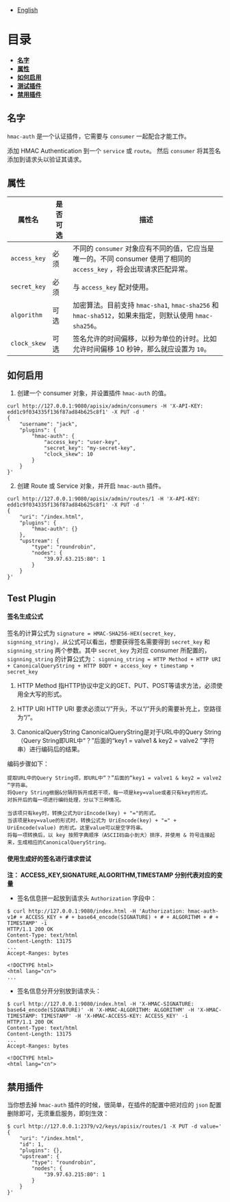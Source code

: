 <!--
#
# Licensed to the Apache Software Foundation (ASF) under one or more
# contributor license agreements.  See the NOTICE file distributed with
# this work for additional information regarding copyright ownership.
# The ASF licenses this file to You under the Apache License, Version 2.0
# (the "License"); you may not use this file except in compliance with
# the License.  You may obtain a copy of the License at
#
#     http://www.apache.org/licenses/LICENSE-2.0
#
# Unless required by applicable law or agreed to in writing, software
# distributed under the License is distributed on an "AS IS" BASIS,
# WITHOUT WARRANTIES OR CONDITIONS OF ANY KIND, either express or implied.
# See the License for the specific language governing permissions and
# limitations under the License.
#
-->

- [English](../../plugins/hmac-auth.md)

# 目录
- [**名字**](#名字)
- [**属性**](#属性)
- [**如何启用**](#如何启用)
- [**测试插件**](#测试插件)
- [**禁用插件**](#禁用插件)


## 名字

`hmac-auth` 是一个认证插件，它需要与 `consumer` 一起配合才能工作。

添加 HMAC Authentication 到一个 `service` 或 `route`。 然后 `consumer` 将其签名添加到请求头以验证其请求。

## 属性

|属性名         |是否可选 |描述|
|---------     |--------|-----------|
| `access_key` | 必须 | 不同的 `consumer` 对象应有不同的值，它应当是唯一的。不同 consumer 使用了相同的 `access_key` ，将会出现请求匹配异常。|
| `secret_key`| 必须 | 与 `access_key` 配对使用。|
| `algorithm`| 可选 |加密算法。目前支持 `hmac-sha1`, `hmac-sha256` 和 `hmac-sha512`，如果未指定，则默认使用 `hmac-sha256`。|
| `clock_skew`| 可选 | 签名允许的时间偏移，以秒为单位的计时。比如允许时间偏移 10 秒钟，那么就应设置为 `10`。|

## 如何启用

1. 创建一个 consumer 对象，并设置插件 `hmac-auth` 的值。

```shell
curl http://127.0.0.1:9080/apisix/admin/consumers -H 'X-API-KEY: edd1c9f034335f136f87ad84b625c8f1' -X PUT -d '
{
    "username": "jack",
    "plugins": {
        "hmac-auth": {
            "access_key": "user-key",
            "secret_key": "my-secret-key",
            "clock_skew": 10
        }
    }
}'
```

2. 创建 Route 或 Service 对象，并开启 `hmac-auth` 插件。

```shell
curl http://127.0.0.1:9080/apisix/admin/routes/1 -H 'X-API-KEY: edd1c9f034335f136f87ad84b625c8f1' -X PUT -d '
{
    "uri": "/index.html",
    "plugins": {
        "hmac-auth": {}
    },
    "upstream": {
        "type": "roundrobin",
        "nodes": {
            "39.97.63.215:80": 1
        }
    }
}'
```

## Test Plugin

#### 签名生成公式

签名的计算公式为 `signature = HMAC-SHA256-HEX(secret_key, signning_string)`，从公式可以看出，想要获得签名需要得到 `secret_key` 和 `signning_string` 两个参数。其中 `secret_key` 为对应 consumer 所配置的， `signning_string` 的计算公式为： `signning_string = HTTP Method + HTTP URI + CanonicalQueryString + HTTP BODY + access_key + timestamp + secret_key`

1. HTTP Method
指HTTP协议中定义的GET、PUT、POST等请求方法，必须使用全大写的形式。
2. HTTP URI
HTTP URI 要求必须以“/”开头，不以“/”开头的需要补充上，空路径为“/”。

3. CanonicalQueryString
CanonicalQueryString是对于URL中的Query String（Query String即URL中“？”后面的“key1 = valve1 & key2 = valve2 ”字符串）进行编码后的结果。

编码步骤如下：

    提取URL中的Query String项，即URL中“？”后面的“key1 = valve1 & key2 = valve2 ”字符串。
    将Query String根据&分隔符拆开成若干项，每一项是key=value或者只有key的形式。
    对拆开后的每一项进行编码处理，分以下三种情况。

    当该项只有key时，转换公式为UriEncode(key) + "="的形式。
    当该项是key=value的形式时，转换公式为 UriEncode(key) + "=" + UriEncode(value) 的形式。这里value可以是空字符串。
    将每一项转换后，以 key 按照字典顺序（ASCII码由小到大）排序，并使用 & 符号连接起来，生成相应的CanonicalQueryString。



#### 使用生成好的签名进行请求尝试

**注： ACCESS_KEY,SIGNATURE,ALGORITHM,TIMESTAMP 分别代表对应的变量**

* 签名信息拼一起放到请求头 `Authorization` 字段中：

```shell
$ curl http://127.0.0.1:9080/index.html -H 'Authorization: hmac-auth-v1# + ACCESS_KEY + # + base64_encode(SIGNATURE) + # + ALGORITHM + # + TIMESTAMP' -i
HTTP/1.1 200 OK
Content-Type: text/html
Content-Length: 13175
...
Accept-Ranges: bytes

<!DOCTYPE html>
<html lang="cn">
...
```

* 签名信息分开分别放到请求头：

```shell
$ curl http://127.0.0.1:9080/index.html -H 'X-HMAC-SIGNATURE: base64_encode(SIGNATURE)' -H 'X-HMAC-ALGORITHM: ALGORITHM' -H 'X-HMAC-TIMESTAMP: TIMESTAMP' -H 'X-HMAC-ACCESS-KEY: ACCESS_KEY' -i
HTTP/1.1 200 OK
Content-Type: text/html
Content-Length: 13175
...
Accept-Ranges: bytes

<!DOCTYPE html>
<html lang="cn">
```


## 禁用插件

当你想去掉 `hmac-auth` 插件的时候，很简单，在插件的配置中把对应的 `json` 配置删除即可，无须重启服务，即刻生效：

```shell
$ curl http://127.0.0.1:2379/v2/keys/apisix/routes/1 -X PUT -d value='
{
    "uri": "/index.html",
    "id": 1,
    "plugins": {},
    "upstream": {
        "type": "roundrobin",
        "nodes": {
            "39.97.63.215:80": 1
        }
    }
}'
```
